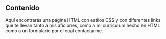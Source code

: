 ## Contenido
Aquí encontrarás una página HTML con estilos CSS y con diferentes links que te llevan tanto a mis aficiones, como a mi curriculum hecho en HTML como a un formulario por el cual contactarme.
